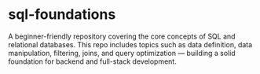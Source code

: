 # sql-foundations
A beginner-friendly repository covering the core concepts of SQL and relational databases. This repo includes topics such as data definition, data manipulation, filtering, joins, and query optimization — building a solid foundation for backend and full-stack development.
